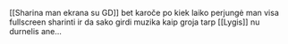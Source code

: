 [[Sharina man ekrana su GD]] bet karoče po kiek laiko perjungė man visa fullscreen sharinti ir da sako girdi muzika kaip groja tarp [[Lygis]] nu durnelis ane...